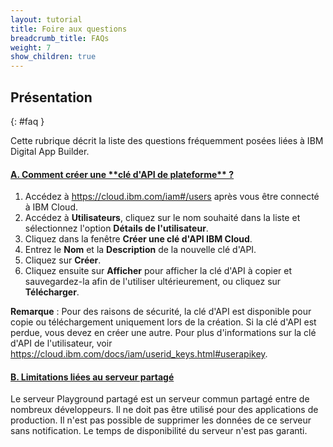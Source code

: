 ```yaml
---
layout: tutorial
title: Foire aux questions
breadcrumb_title: FAQs
weight: 7
show_children: true
---
```

<!-- NLS_CHARSET=UTF-8 -->
## Présentation
{: #faq }

Cette rubrique décrit la liste des questions fréquemment posées liées à IBM Digital App Builder.

<div class="panel-group accordion" id="mfp-dab-faqs" role="tablist">
    <div class="panel panel-default">
        <div class="panel-heading" role="tab" id="mfp-dab-faq1">
            <h4 class="panel-title">
                <a role="button" data-toggle="collapse" data-parent="#mfp-dab-faqs" href="#collapse-mfp-dab-faq1" aria-expanded="true" aria-controls="collapse-mfp-dab-faq1"><b>A. Comment créer une **clé d'API de plateforme** ?</b></a>
            </h4>
        </div>
        <div id="collapse-mfp-dab-faq1" class="panel-collapse collapse" role="tabpanel" aria-labelledby="mfp-dab-faq1">
            <div class="panel-body">
                <p>
                    <ol>
                        <li>Accédez à <a href="https://cloud.ibm.com/iam#/users" target="_blank">https://cloud.ibm.com/iam#/users</a> après vous être connecté à IBM Cloud.</li>
                        <li>Accédez à <b>Utilisateurs</b>, cliquez sur le nom souhaité dans la liste et sélectionnez l'option <b>Détails de l'utilisateur</b>.</li>
                        <li>Cliquez dans la fenêtre <b>Créer une clé d'API IBM Cloud</b>.</li>
                        <li>Entrez le <b>Nom</b> et la <b>Description</b> de la nouvelle clé d'API.</li>
                        <li>Cliquez sur <b>Créer</b>.</li>
                        <li>Cliquez ensuite sur <b>Afficher</b> pour afficher la clé d'API à copier et sauvegardez-la afin de l'utiliser ultérieurement, ou cliquez sur <b>Télécharger</b>.</li>
                    </ol>
                    <b>Remarque</b> : Pour des raisons de sécurité, la clé d'API est disponible pour copie ou téléchargement uniquement lors de la création. Si la clé d'API est perdue, vous devez en créer une autre. Pour plus d'informations sur la clé d'API de l'utilisateur, voir <a href="https://cloud.ibm.com/docs/iam/userid_keys.html#userapikey">https://cloud.ibm.com/docs/iam/userid_keys.html#userapikey</a>.
                </p>
            </div>
        </div>      
    </div>
    <div class="panel panel-default">
        <div class="panel-heading" role="tab" id="mfp-dab-faq2">
            <h4 class="panel-title">
                <a role="button" data-toggle="collapse" data-parent="#mfp-dab-faqs" href="#collapse-mfp-dab-faq2" aria-expanded="true" aria-controls="collapse-mfp-dab-faq2"><b>B. Limitations liées au serveur partagé</b></a>
            </h4>
        </div>
        <div id="collapse-mfp-dab-faq2" class="panel-collapse collapse" role="tabpanel" aria-labelledby="mfp-dab-faq2">
            <div class="panel-body">
                  <p>Le serveur Playground partagé est un serveur commun partagé entre de nombreux développeurs. Il ne doit pas être utilisé pour des applications de production. Il n'est pas possible de supprimer les données de ce serveur sans notification. Le temps de disponibilité du serveur n'est pas garanti.</p>
            </div>
        </div>      
    </div>
</div>
<p>&nbsp;</p>       
